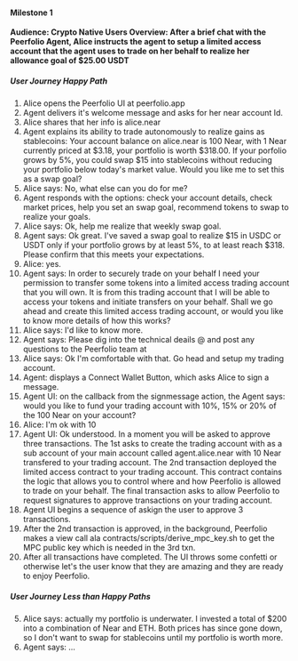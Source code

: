 #### Milestone 1

<b>Audience: Crypto Native Users </b>
<b>Overview: After a brief chat with the Peerfolio Agent, Alice instructs the agent to setup a limited access account that the agent uses to trade on her behalf to realize her allowance goal of $25.00 USDT</b>


##### User Journey Happy Path
1. Alice opens the Peerfolio UI at peerfolio.app
1. Agent delivers it's welcome message and asks for her near account Id.
1. Alice shares that her info is alice.near
1. Agent explains its ability to trade autonomously to realize gains as stablecoins: Your account balance on alice.near is 100 Near, with 1 Near currently priced at $3.18, your portfolio is worth $318.00. If your porfolio grows by 5%, you could swap $15 into stablecoins without reducing your portfolio below today's market value. Would you like me to set this as a swap goal?
1. Alice says: No, what else can you do for me?
1. Agent responds with the options: check your account details, check market prices, help you set an swap goal, recommend tokens to swap to realize your goals.
1. Alice says: Ok, help me realize that weekly swap goal.
1. Agent says: Ok great. I've saved a swap goal to realize $15 in USDC or USDT only if your portfolio grows by at least 5%, to at least reach $318.  Please confirm that this meets your expectations.
1. Alice: yes.
1. Agent says: In order to securely trade on your behalf I need your permission to transfer some tokens into a limited access trading account that you will own. It is from this trading account that I will be able to access your tokens and initiate transfers on your behalf. Shall we go ahead and create this limited access trading account, or would you like to know more details of how this works?
1. Alice says: I'd like to know more.
1. Agent says: Please dig into the technical deails @ <github link to beneivo labs auth_proxy readme> and post any questions to the Peerfolio team at <telegram dev support group TBD>
1. Alice says: Ok I'm comfortable with that. Go head and setup my trading account.
1. Agent: displays a Connect Wallet Button, which asks Alice to sign a message.
1. Agent UI: on the callback from the signmessage action, the Agent says: would you like to fund your trading account with 10%, 15% or 20% of the 100 Near on your account?
1. Alice: I'm ok with 10
1. Agent UI: Ok understood. In a moment you will be asked to approve three transactions. The 1st asks to create the trading account with as a sub account of your main account called agent.alice.near with 10 Near transfered to your trading account.   The 2nd transaction deployed the limited access contract to your trading account. This contract contains the logic that allows you to control where and how Peerfolio is allowed to trade on your behalf. The final transaction asks to allow Peerfolio to request signatures to approve transactions on your trading account.
1. Agent UI begins a sequence of askign the user to approve 3 transactions.
1. After the 2nd transaction is approved, in the background, Peerfolio
makes a view call ala contracts/scripts/derive_mpc_key.sh to get the MPC public key which is needed in the 3rd txn.
1. After all transactions have completed.  The UI throws some confetti or otherwise let's the user know that they are amazing and they are ready to enjoy Peerfolio.


##### User Journey Less than Happy Paths
5. Alice says: actually my portfolio is underwater. I invested a total of $200 into a combination of Near and ETH. Both prices has since gone down, so I don't want to swap for stablecoins until my portfolio is worth more.
6. Agent says: ...
